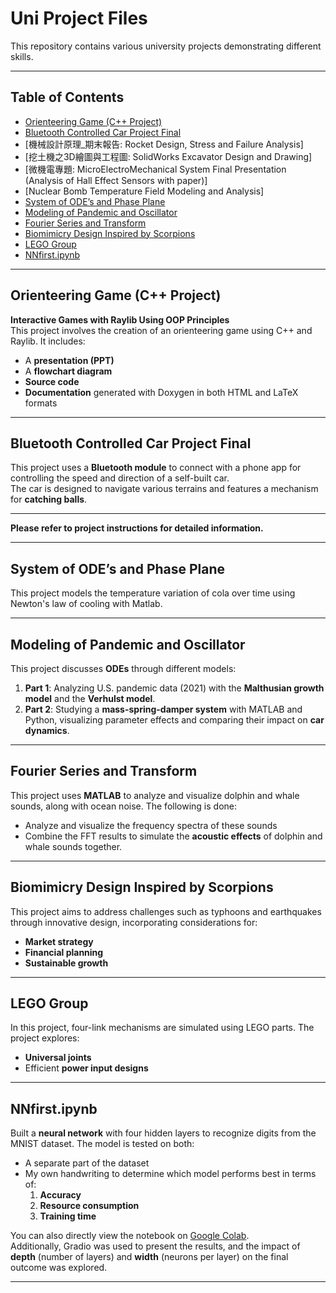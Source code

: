 # Uni Project Files

This repository contains various university projects demonstrating different skills.

---

## Table of Contents
- [Orienteering Game (C++ Project)](#orienteering-game-c-project)
- [Bluetooth Controlled Car Project Final](#bluetooth-controlled-car-project-final)
- [機械設計原理_期末報告: Rocket Design, Stress and Failure Analysis]
- [挖土機之3D繪圖與工程圖: SolidWorks Excavator Design and Drawing]
- [微機電專題: MicroElectroMechanical System Final Presentation (Analysis of Hall Effect Sensors with paper)]
- [Nuclear Bomb Temperature Field Modeling and Analysis]
- [System of ODE’s and Phase Plane](#system-of-odes-and-phase-plane)
- [Modeling of Pandemic and Oscillator](#modeling-of-pandemic-and-oscillator)
- [Fourier Series and Transform](#fourier-series-and-transform)
- [Biomimicry Design Inspired by Scorpions](#biomimicry-design-inspired-by-scorpions)
- [LEGO Group](#lego-group)
- [NNfirst.ipynb](#nnfirstipynb)

---

## Orienteering Game (C++ Project)
**Interactive Games with Raylib Using OOP Principles**  
This project involves the creation of an orienteering game using C++ and Raylib. It includes:
- A **presentation (PPT)**
- A **flowchart diagram**
- **Source code**
- **Documentation** generated with Doxygen in both HTML and LaTeX formats

---

## Bluetooth Controlled Car Project Final
This project uses a **Bluetooth module** to connect with a phone app for controlling the speed and direction of a self-built car.   
The car is designed to navigate various terrains and features a mechanism for **catching balls**.

---

**Please refer to project instructions for detailed information.**

---

## System of ODE’s and Phase Plane
This project models the temperature variation of cola over time using Newton's law of cooling with Matlab.  

---

## Modeling of Pandemic and Oscillator
This project discusses **ODEs** through different models:
1. **Part 1**: Analyzing U.S. pandemic data (2021) with the **Malthusian growth model** and the **Verhulst model**.
2. **Part 2**: Studying a **mass-spring-damper system** with MATLAB and Python, visualizing parameter effects and comparing their impact on **car dynamics**.

---

## Fourier Series and Transform
This project uses **MATLAB** to analyze and visualize dolphin and whale sounds, along with ocean noise. The following is done:
- Analyze and visualize the frequency spectra of these sounds
- Combine the FFT results to simulate the **acoustic effects** of dolphin and whale sounds together.

---

## Biomimicry Design Inspired by Scorpions
This project aims to address challenges such as typhoons and earthquakes through innovative design, incorporating considerations for:

- **Market strategy**
- **Financial planning**
- **Sustainable growth**  

---

## LEGO Group
In this project, four-link mechanisms are simulated using LEGO parts. The project explores:
- **Universal joints**
- Efficient **power input designs**

---

## NNfirst.ipynb
Built a **neural network** with four hidden layers to recognize digits from the MNIST dataset. The model is tested on both:
- A separate part of the dataset
- My own handwriting to determine which model performs best in terms of:
  1. **Accuracy**
  2. **Resource consumption**
  3. **Training time**
  
You can also directly view the notebook on [Google Colab](https://colab.research.google.com/drive/1HowV9ni0lMTnJy9WerZsJyQjUspaMsKy?usp=sharing).  
Additionally, Gradio was used to present the results, and the impact of **depth** (number of layers) and **width** (neurons per layer) on the final outcome was explored.

---

